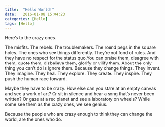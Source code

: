 ```yaml
---
title:  "Hello World!"
date:   2016-01-08 15:04:23
categories: [Hello]
tags: [Hello]
---
```

Here’s to the crazy ones.

The misfits. The rebels. The troublemakers. 
The round pegs in the square holes. 
The ones who see things differently.
They’re not fond of rules.
And they have no respect for the status quo.You can praise them, disagree with them, quote them, disbelieve them, glorify or vilify them. About the only thing you can’t do is ignore them. Because they change things. 
They invent. They imagine. They heal. They explore. They create. They inspire. 
They push the human race forward.

Maybe they have to be crazy. 
How else can you stare at an empty canvas and see a work of art? 
Or sit in silence and hear a song that’s never been written? 
Or gaze at a red planet and see a laboratory on wheels?
While some see them as the crazy ones, we see genius.

Because the people who are crazy enough to think they can change the world, are the ones who do.
